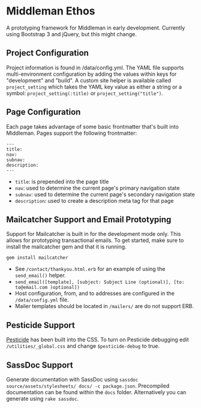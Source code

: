 # Middleman Ethos

A  prototyping framework for Middleman in early development. Currently using Bootstrap 3 and jQuery, but this might change.

## Project Configuration

Project information is found in /data/config.yml. The YAML file supports multi-environment configuration by adding the values within keys for "development" and "build". A custom site helper is available called `project_setting` which takes the YAML key value as either a string or a symbol: `project_setting(:title)` or `project_setting("title")`.

## Page Configuration

Each page takes advantage of some basic frontmatter that's built into Middleman. Pages support the following frontmatter:

```
---
title:
nav:
subnav:
description:
---
```

* `title`: is prepended into the page title
* `nav`: used to determine the current page's primary navigation state
* `subnav`: used to determine the current page's secondary navigation state
* `description`: used to create a description meta tag for that page

## Mailcatcher Support and Email Prototyping

Support for Mailcatcher is built in for the development mode only. This allows for prototyping transactional emails. To get started, make sure to install the mailcatcher gem and that it is running.

`gem install mailcatcher`

* See `/contact/thankyou.html.erb` for an example of using the `send_email()` helper.
* `send_email([template], [subject: Subject Line (optional)], [to: to@email.com )optional])`
* Host configuration, from, and to addresses are configured in the `/data/config.yml` file.
* Mailer templates should be located in `/mailers/` are do not support ERB.

## Pesticide Support

[Pesticide](http://pesticide.io/) has been built into the CSS. To turn on Pesticide debugging edit `/utilities/_global.css` and change `$pesticide-debug` to true.

## SassDoc Support
Generate documentation with SassDoc using `sassdoc source/assets/stylesheets/ docs/ -c package.json`. Precompiled documentation can be found within the `docs` folder. Alternatively you can generate using `rake sassdoc`.